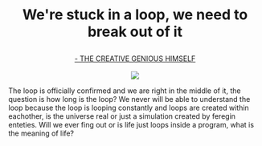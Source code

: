<h1 align="center">
  <p>We're stuck in a loop, we need to break out of it</p>
</h1>

<p align="center">
  <a href="https://soundcloud.com/djboliver"> - THE CREATIVE GENIOUS HIMSELF</a>
  <br><br>
  <img src="http://31.media.tumblr.com/0bdf347448ddc4d0b839afae7fa74b56/tumblr_ne2y3mPPIE1txeruoo1_500.gif">
</p>

<p align="center">
  <p> The loop is officially confirmed and we are right in the middle of it, the question is how long is the loop? We never will be able to understand the loop because the loop is looping constantly and loops are created within eachother, is the universe real or just a simulation created by feregin enteties. Will we ever fing out or is life just loops inside a program, what is the meaning of life?</p>
</p>


